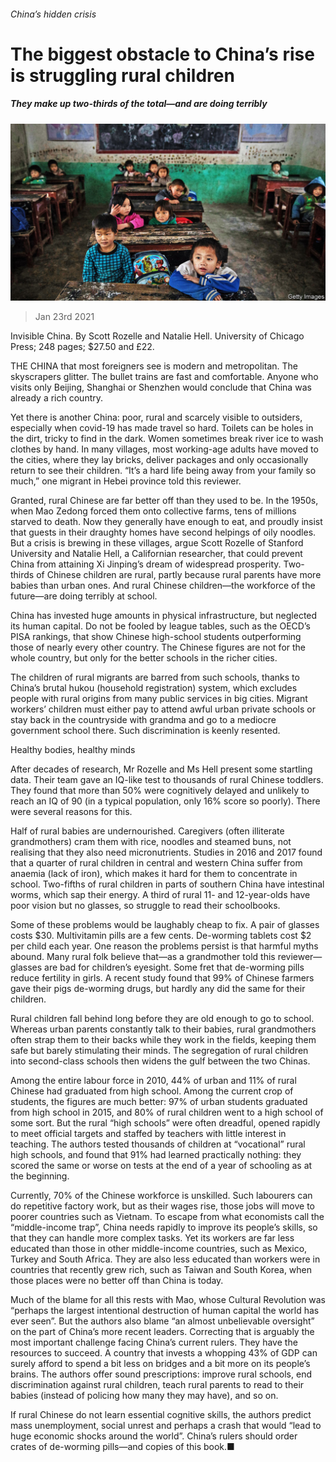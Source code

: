 ###### China’s hidden crisis

# The biggest obstacle to China’s rise is struggling rural children 

##### They make up two-thirds of the total—and are doing terribly 

![image](images/20210123_BKP006_1.jpg) 

> Jan 23rd 2021 


Invisible China. By Scott Rozelle and Natalie Hell. University of Chicago Press; 248 pages; $27.50 and £22.


THE CHINA that most foreigners see is modern and metropolitan. The skyscrapers glitter. The bullet trains are fast and comfortable. Anyone who visits only Beijing, Shanghai or Shenzhen would conclude that China was already a rich country.



Yet there is another China: poor, rural and scarcely visible to outsiders, especially when covid-19 has made travel so hard. Toilets can be holes in the dirt, tricky to find in the dark. Women sometimes break river ice to wash clothes by hand. In many villages, most working-age adults have moved to the cities, where they lay bricks, deliver packages and only occasionally return to see their children. “It’s a hard life being away from your family so much,” one migrant in Hebei province told this reviewer.


Granted, rural Chinese are far better off than they used to be. In the 1950s, when Mao Zedong forced them onto collective farms, tens of millions starved to death. Now they generally have enough to eat, and proudly insist that guests in their draughty homes have second helpings of oily noodles. But a crisis is brewing in these villages, argue Scott Rozelle of Stanford University and Natalie Hell, a Californian researcher, that could prevent China from attaining Xi Jinping’s dream of widespread prosperity. Two-thirds of Chinese children are rural, partly because rural parents have more babies than urban ones. And rural Chinese children—the workforce of the future—are doing terribly at school.


China has invested huge amounts in physical infrastructure, but neglected its human capital. Do not be fooled by league tables, such as the OECD’s PISA rankings, that show Chinese high-school students outperforming those of nearly every other country. The Chinese figures are not for the whole country, but only for the better schools in the richer cities.


The children of rural migrants are barred from such schools, thanks to China’s brutal hukou (household registration) system, which excludes people with rural origins from many public services in big cities. Migrant workers’ children must either pay to attend awful urban private schools or stay back in the countryside with grandma and go to a mediocre government school there. Such discrimination is keenly resented.

Healthy bodies, healthy minds


After decades of research, Mr Rozelle and Ms Hell present some startling data. Their team gave an IQ-like test to thousands of rural Chinese toddlers. They found that more than 50% were cognitively delayed and unlikely to reach an IQ of 90 (in a typical population, only 16% score so poorly). There were several reasons for this.


Half of rural babies are undernourished. Caregivers (often illiterate grandmothers) cram them with rice, noodles and steamed buns, not realising that they also need micronutrients. Studies in 2016 and 2017 found that a quarter of rural children in central and western China suffer from anaemia (lack of iron), which makes it hard for them to concentrate in school. Two-fifths of rural children in parts of southern China have intestinal worms, which sap their energy. A third of rural 11- and 12-year-olds have poor vision but no glasses, so struggle to read their schoolbooks.


Some of these problems would be laughably cheap to fix. A pair of glasses costs $30. Multivitamin pills are a few cents. De-worming tablets cost $2 per child each year. One reason the problems persist is that harmful myths abound. Many rural folk believe that—as a grandmother told this reviewer—glasses are bad for children’s eyesight. Some fret that de-worming pills reduce fertility in girls. A recent study found that 99% of Chinese farmers gave their pigs de-worming drugs, but hardly any did the same for their children.


Rural children fall behind long before they are old enough to go to school. Whereas urban parents constantly talk to their babies, rural grandmothers often strap them to their backs while they work in the fields, keeping them safe but barely stimulating their minds. The segregation of rural children into second-class schools then widens the gulf between the two Chinas.


Among the entire labour force in 2010, 44% of urban and 11% of rural Chinese had graduated from high school. Among the current crop of students, the figures are much better: 97% of urban students graduated from high school in 2015, and 80% of rural children went to a high school of some sort. But the rural “high schools” were often dreadful, opened rapidly to meet official targets and staffed by teachers with little interest in teaching. The authors tested thousands of children at “vocational” rural high schools, and found that 91% had learned practically nothing: they scored the same or worse on tests at the end of a year of schooling as at the beginning.


Currently, 70% of the Chinese workforce is unskilled. Such labourers can do repetitive factory work, but as their wages rise, those jobs will move to poorer countries such as Vietnam. To escape from what economists call the “middle-income trap”, China needs rapidly to improve its people’s skills, so that they can handle more complex tasks. Yet its workers are far less educated than those in other middle-income countries, such as Mexico, Turkey and South Africa. They are also less educated than workers were in countries that recently grew rich, such as Taiwan and South Korea, when those places were no better off than China is today.


Much of the blame for all this rests with Mao, whose Cultural Revolution was “perhaps the largest intentional destruction of human capital the world has ever seen”. But the authors also blame “an almost unbelievable oversight” on the part of China’s more recent leaders. Correcting that is arguably the most important challenge facing China’s current rulers. They have the resources to succeed. A country that invests a whopping 43% of GDP can surely afford to spend a bit less on bridges and a bit more on its people’s brains. The authors offer sound prescriptions: improve rural schools, end discrimination against rural children, teach rural parents to read to their babies (instead of policing how many they may have), and so on.


If rural Chinese do not learn essential cognitive skills, the authors predict mass unemployment, social unrest and perhaps a crash that would “lead to huge economic shocks around the world”. China’s rulers should order crates of de-worming pills—and copies of this book.■

